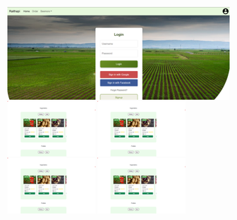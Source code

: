 ![Alt text](Raithapi.png)
<img src="Veg.png" alt="Description" width="200">  <img src="Veg.png" alt="Description" width="200">  <img src="Veg.png" alt="Description" width="200">  <img src="Veg.png" alt="Description" width="200"> 
